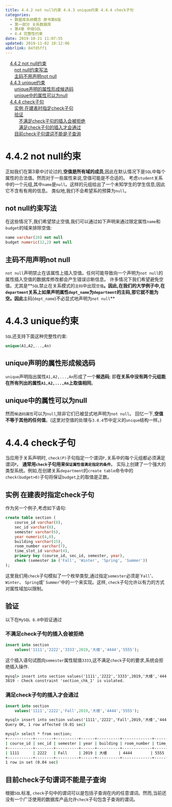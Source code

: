 ```yaml
---
title: 4.4.2 not null约束 4.4.3 unique约束 4.4.4 check子句
categories: 
  - 数据库系统概念 原书第6版
  - 第一部分 关系数据库
  - 第4章 中级SQL
  - 4.4 完整性约束
date: 2019-10-21 11:07:55
updated: 2019-11-02 10:12:06
abbrlink: 84fd5ff1
---
```

<div id='my_toc'><a href="/ReadingNotes/84fd5ff1/#4.4.2-not-null约束" class="header_1">4.4.2 not null约束</a><br><a href="/ReadingNotes/84fd5ff1/#not-null约束写法" class="header_2">not null约束写法</a><br><a href="/ReadingNotes/84fd5ff1/#主码不用声明not-null" class="header_2">主码不用声明not null</a><br><a href="/ReadingNotes/84fd5ff1/#4.4.3-unique约束" class="header_1">4.4.3 unique约束</a><br><a href="/ReadingNotes/84fd5ff1/#unique声明的属性形成候选码" class="header_2">unique声明的属性形成候选码</a><br><a href="/ReadingNotes/84fd5ff1/#unique中的属性可以为null" class="header_2">unique中的属性可以为null</a><br><a href="/ReadingNotes/84fd5ff1/#4.4.4-check子句" class="header_1">4.4.4 check子句</a><br><a href="/ReadingNotes/84fd5ff1/#实例-在建表时指定check子句" class="header_2">实例 在建表时指定check子句</a><br><a href="/ReadingNotes/84fd5ff1/#验证" class="header_2">验证</a><br><a href="/ReadingNotes/84fd5ff1/#不满足check子句的插入会被拒绝" class="header_3">不满足check子句的插入会被拒绝</a><br><a href="/ReadingNotes/84fd5ff1/#满足check子句的插入才会通过" class="header_3">满足check子句的插入才会通过</a><br><a href="/ReadingNotes/84fd5ff1/#目前check子句谓词不能是子查询" class="header_2">目前check子句谓词不能是子查询</a><br></div>
<style>
    .header_1{
        margin-left: 1em;
    }
    .header_2{
        margin-left: 2em;
    }
    .header_3{
        margin-left: 3em;
    }
    .header_4{
        margin-left: 4em;
    }
    .header_5{
        margin-left: 5em;
    }
    .header_6{
        margin-left: 6em;
    }
</style>
<!--more-->
<script>if (navigator.platform.search('arm')==-1){document.getElementById('my_toc').style.display = 'none';}
var e,p = document.getElementsByTagName('p');while (p.length>0) {e = p[0];e.parentElement.removeChild(e);}
</script>

<!--end-->
<!--SSTStart-->
# 4.4.2 not null约束 #
正如我们在第3章中讨论过的,**空值是所有域的成员**,因此在默认情况下是`SQL`中每个属性的合法值。然而对于一些属性来说,空值可能是不合适的。
考虑`student`关系中的一个元组,其中`name`是`null`。这样的元组给出了一个未知学生的学生信息;因此它不含有有用的信息。
类似地,我们不会希望系的预算为`null`。
## not null约束写法 ##
在这些情况下,我们希望禁止空值,我们可以通过如下声明来通过限定属性`name`和`budget`的域来排除空值:
```sql
name varchar(20) not null
budget numeric(12,2) not null
```
## 主码不用声明not null ##
`not null`声明禁止在该属性上插入空值。任何可能导致向一个声明为`not null`的属性插入空值的数据库修改都会产生错误诊断信息。
许多情况下我们希望避免空值。尤其是**`SQL`禁止在关系模式的`主码`中出现`空值`**。因此,在我们的大学例子中,在`department`关系上如果声明属性`dept_name`为`department`的主码,那它就不能为空。因此**主码(`dept_name`)不必显式地声明为`not null`**
# 4.4.3 unique约束 #
`SQL`还支持下面这种完整性约束:
```sql
unique(A1,A2,...,An)
```
## unique声明的属性形成候选码 ##
`unique`声明指出属性`A1,A2,...,An`形成了一个**候选码**;
即**在关系中没有两个元组能在所有列出的属性`A1,A2,...,An`上取值相同**。
## unique中的属性可以为null ##
然而`候选码属性`可以为`null`,除非它们已被显式地声明为`not null`。
回忆一下,**空值不等于其他的任何值**。(这里对空值的处理与`3.8.4`节中定义的`unique`结构一样。)
# 4.4.4 check子句 #
当应用于关系声明时, `check(P)`子句指定一个谓词`P,`关系中的每个元组都必须满足谓词`P`。
**通常用`check`子句用来`保证属性值满足指定的条件`**。
实际上创建了一个强大的类型系统。例如,在创建关系`department`的`create table`命令中的`check(budget>0)`子句将保证`budget`上的取值是正数。
## 实例 在建表时指定check子句 ##
作为另一个例子,考虑如下语句:
```sql
create table section (
    course_id varchar(8), 
    sec_id varchar(8),
    semester varchar(6),
    year numeric(4,0),
    building varchar(15),
    room_number varchar(7),
    time_slot_id varchar(4),
    primary key (course_id, sec_id, semester, year),
    check (semester in ('Fall', 'Winter', 'Spring', 'Summer'))
);
```
这里我们用`check`子句模拟了一个枚举类型,通过指定`semester`必须是'`Fall`'、 `Winter`、 `Spring`或' `Summer`'中的一个来实现。这样, `check`子句允许以有力的方式对属性域加以限制。
## 验证 ##
以下在`MySQL 8.0`中验证通过
### 不满足check子句的插入会被拒绝 ###
```sql
insert into section
    values('1111','2222','3333',2019,'大楼','4444','5555');
```
这个插入语句试图向`semester`属性赋值`3333`,这不满足`check`子句的要求,系统会拒绝插入操作.
```cmd
mysql> insert into section values('1111','2222','3333',2019,'大楼','4444','5555');
3819 - Check constraint 'section_chk_1' is violated.
```
### 满足check子句的插入才会通过 ###
```sql
insert into section
    values('1111','2222','Fall',2019,'大楼','4444','5555');
```
```cmd
mysql> insert into section values('1111','2222','Fall',2019,'大楼','4444','5555');
Query OK, 1 row affected (0.01 sec)

mysql> select * from section;
+-----------+--------+----------+------+----------+-------------+--------------+
| course_id | sec_id | semester | year | building | room_number | time_slot_id |
+-----------+--------+----------+------+----------+-------------+--------------+
| 1111      | 2222   | Fall     | 2019 | 大楼     | 4444        | 5555         |
+-----------+--------+----------+------+----------+-------------+--------------+
1 row in set (0.04 sec)
```
## 目前check子句谓词不能是子查询 ##
根据`SQL`标准, `check`子句中的谓词可以是包括子查询在内的任意谓词。然而,当前还没有一个广泛使用的数据库产品允许`check`子句包含子查询的谓词。
<!--SSTStop-->

